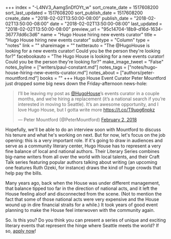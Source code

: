 +++
index = "-L4NV3_AamgSnDfOYt_w"
sort_create_date = 1517608200
sort_last_updated = 1517608200
sort_publish_date = 1517608200
create_date = "2018-02-02T13:50:00-08:00"
publish_date = "2018-02-02T13:50:00-08:00"
date = "2018-02-02T13:50:00-08:00"
last_updated = "2018-02-02T13:50:00-08:00"
preview_url = "95c14704-18b9-d16d-1634-36777dd6c3d6"
name = "Hugo House hiring new events curator"
title = "Hugo House hiring new events curator"
subtype = "Column"
type = "notes"
link = ""
shareimage = ""
twitterauto = "The @HugoHouse is looking for a new events curator! Could you be the person they're looking for?"
facebookauto = "The Hugo House is looking for a new events curator! Could you be the person they're looking for?"
make_image_tweet = "False"
notes_byline = ["writers/paul-constant.md"]
notes_tags = ["notes/hugo-house-hiring-new-events-curator.md"]
notes_about = ["authors/peter-mountford.md"]
books = ""
+++
Hugo House Event Curator Peter Mountford just dropped some big news down the Friday-afternoon news-hole:

<blockquote class="twitter-tweet" data-lang="en"><p lang="en" dir="ltr">I’ll be leaving my post as <a href="https://twitter.com/HugoHouse?ref_src=twsrc%5Etfw">@HugoHouse</a>’s events curator in a couple months, and we’re hiring a replacement (it’s a national search if you’re interested in moving to Seattle). It’s an awesome opportunity, and I love Hugo House, but I gotta write more <a href="https://t.co/T9upg6npkz">https://t.co/T9upg6npkz</a></p>&mdash; Peter Mountford (@PeterMountford) <a href="https://twitter.com/PeterMountford/status/959538538608930816?ref_src=twsrc%5Etfw">February 2, 2018</a></blockquote>

Hopefully, we'll be able to do an interview soon with Mountford to discuss his tenure and what he's working on next. But for now, let's focus on the job opening: this is a very important role. If it's going to draw in audiences and serve as a community literary center, Hugo House has to represent a very fine balance of local and national authors. Their Literary Series combines big-name writers from all over the world with local talents, and their Craft Talk series featuring popular authors talking about writing (an upcoming one features Ruth Ozeki, for instance) draws the kind of huge crowds that help pay the bills. 

Many years ago, back when the House was under different management, that balance tipped too far in the direction of national acts, and it left the House feeling aloof and disconnected from the scene. (Not to mention the fact that some of those national acts were very expensive and the House wound up in dire financial straits for a while.) It took years of good event planning to make the House feel interwoven with the community again.

So. Is this you? Do you think you can present a series of unique and exciting literary events that represent the hinge where Seattle meets the world? If so, [apply now](https://hugohouse.submittable.com/submit/107164/hugo-house-is-hiring-events-curator)! 